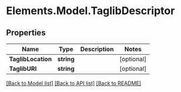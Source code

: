 # Elements.Model.TaglibDescriptor

## Properties

Name | Type | Description | Notes
------------ | ------------- | ------------- | -------------
**TaglibLocation** | **string** |  | [optional] 
**TaglibURI** | **string** |  | [optional] 

[[Back to Model list]](../README.md#documentation-for-models) [[Back to API list]](../README.md#documentation-for-api-endpoints) [[Back to README]](../README.md)

